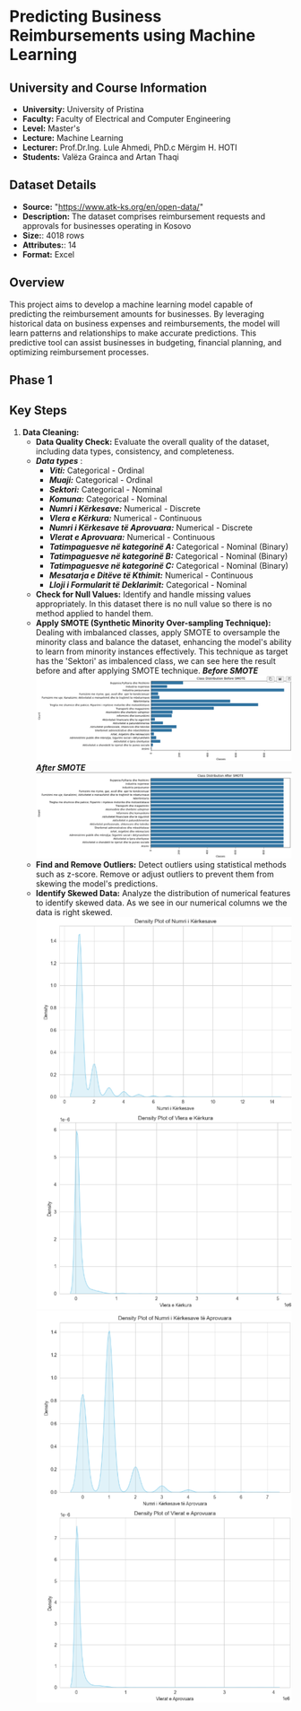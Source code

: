 # Predicting Business Reimbursements using Machine Learning

## University and Course Information
- **University:** University of Pristina
- **Faculty:** Faculty of Electrical and Computer Engineering
- **Level:** Master's
- **Lecture:** Machine Learning
- **Lecturer:** Prof.Dr.Ing. Lule Ahmedi, PhD.c Mërgim H. HOTI
- **Students:** Valëza Grainca and Artan Thaqi
  
## Dataset Details
- **Source:** "https://www.atk-ks.org/en/open-data/"
- **Description:** The dataset comprises reimbursement requests and approvals for businesses operating in Kosovo
- **Size:**:  4018 rows
- **Attributes:**:  14
- **Format:** Excel

## Overview
This project aims to develop a machine learning model capable of predicting the reimbursement amounts for businesses. By leveraging historical data on business expenses and reimbursements, the model will learn patterns and relationships to make accurate predictions. This predictive tool can assist businesses in budgeting, financial planning, and optimizing reimbursement processes.

## Phase 1
## Key Steps
1. **Data Cleaning:**
   - **Data Quality Check:** Evaluate the overall quality of the dataset, including data types, consistency, and completeness.
   - ***Data types*** :
     - ***Viti:*** Categorical - Ordinal
     - ***Muaji:*** Categorical - Ordinal
     - ***Sektori:*** Categorical - Nominal
     - ***Komuna:*** Categorical - Nominal
     - ***Numri i Kërkesave:*** Numerical - Discrete
     - ***Vlera e Kërkura:*** Numerical - Continuous
     - ***Numri i Kërkesave të Aprovuara:*** Numerical - Discrete
     - ***Vlerat e Aprovuara:*** Numerical - Continuous
     - ***Tatimpaguesve në kategorinë A:*** Categorical - Nominal (Binary)
     - ***Tatimpaguesve në kategorinë B:*** Categorical - Nominal (Binary)
     - ***Tatimpaguesve në kategorinë C:*** Categorical - Nominal (Binary)
     - ***Mesatarja e Ditëve të Kthimit:*** Numerical - Continuous
     - ***Lloji i Formularit të Deklarimit:*** Categorical - Nominal
   - **Check for Null Values:** Identify and handle missing values appropriately. In this dataset there is no null value so there is no method applied to handel them.
   - **Apply SMOTE (Synthetic Minority Over-sampling Technique):** Dealing with imbalanced classes, apply SMOTE to oversample the minority class and balance the dataset, enhancing the model's ability to learn from minority instances effectively. This technique as target has the 'Sektori' as imbalenced class, we can see here the result before and after applying SMOTE technique.
   ***Before SMOTE***
    ![Before SMOTE](images/BeforeSMOTE.png)   
    ***After SMOTE***
    ![After SMOTE](images/AfterSMOTE.png)  
   - **Find and Remove Outliers:** Detect outliers using statistical methods such as z-score. Remove or adjust outliers to prevent them from skewing the model's predictions.
   - **Identify Skewed Data:** Analyze the distribution of numerical features to identify skewed data. As we see in our numerical columns we the data is right skewed.
    ![Data skewness](images/Skewed1.png) ![Data skewness](images/Skewed2.png) 
